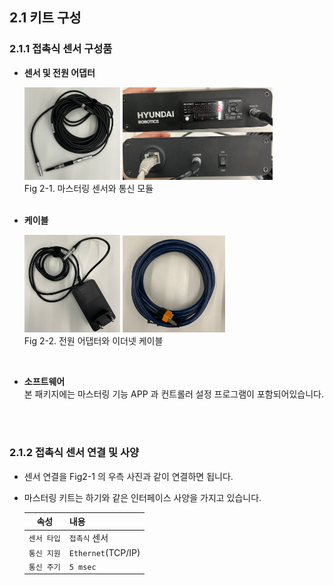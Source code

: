 ## 2.1 키트 구성

### 2.1.1 접촉식 센서 구성품

- **센서 및 전원 어댑터** 
    <div>
    <img src="../../_assets/02_sensor.PNG" style="max-height: 20vh; max-width: 16vw">
    <img src="../../_assets/03_communication_module.PNG" style="max-height: 20vh; max-width: 25vw">
    </div>
    Fig 2-1. 마스터링 센서와 통신 모듈
    <br>

    <br>

- **케이블**   
    <div>
    <img src="../../_assets/04_power_adapter.PNG" style="max-height: 16vh; max-width: 16vw">
    <img src="../../_assets/05_lan_cable.PNG" style="max-height: 16vh; max-width: 17vw"></div>
    Fig 2-2. 전원 어댑터와 이더넷 케이블
    <br>

<br>

- **소프트웨어**
<br>본 패키지에는 마스터링 기능 APP 과 컨트롤러 설정 프로그램이 포함되어있습니다.

<br>
<br>

### 2.1.2 접촉식 센서 연결 및 사양
- 센서 연결을 Fig2-1 의 우측 사진과 같이 연결하면 됩니다.
- 마스터링 키트는 하기와 같은 인터페이스 사양을 가지고 있습니다.

    |속성|내용|
    |:----:|:----|
    |`센서 타입`| `접촉식` 센서 |
    |`통신 지원`| `Ethernet`(TCP/IP) |
    |`통신 주기`| `5 msec` |

<br>
<br>